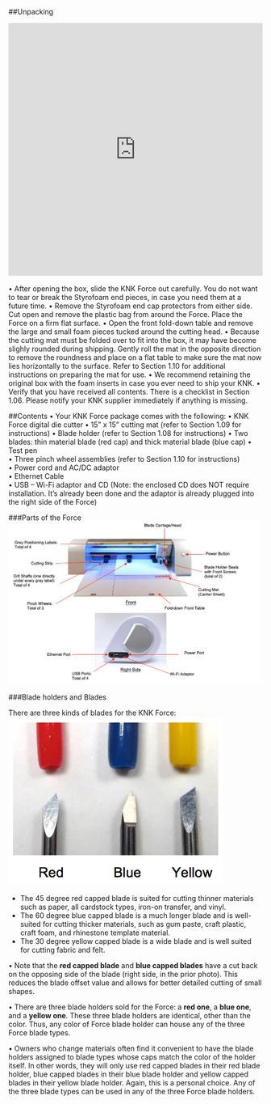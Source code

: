 ##Unpacking

<iframe width="100%" height="500" src="https://www.youtube.com/embed/CLRFjO1aJzE" frameborder="0" allowfullscreen></iframe>

•	After opening the box, slide the KNK Force out carefully. You do not want to tear or break the Styrofoam end pieces, in case you need them at a future time.
•	Remove the Styrofoam end cap protectors from either side. Cut open and remove the plastic bag from around the Force.  Place the Force on a firm flat surface. 
•	Open the front fold-down table and remove the large and small foam pieces tucked around the cutting head.
•	Because the cutting mat must be folded over to fit into the box, it may have become slighly rounded during shipping. Gently roll the mat in the opposite direction to remove the roundness and place on a flat table to make sure the mat now lies horizontally to the surface.  Refer to Section 1.10 for additional instructions on preparing the mat for use.
•	We recommend retaining the original box with the foam inserts in case you ever need to ship your KNK.
•	Verify that you have received all contents. There is a checklist in Section 1.06. Please notify your KNK supplier immediately if anything is missing.

##Contents 
•	Your KNK Force package comes with the following:
•	KNK Force digital die cutter
•	15” x 15” cutting mat (refer to Section 1.09 for instructions)
•	Blade holder (refer to Section 1.08  for instructions)
•	Two blades: thin material blade (red cap) and thick material blade (blue cap)
•	Test pen	
•	Three pinch wheel assemblies (refer to Section 1.10 for instructions)	
•	Power cord and AC/DC adaptor					
•	Ethernet Cable	
•	USB – Wi-Fi adaptor and CD (Note: the enclosed CD does NOT require installation. It’s already been done and the adaptor is already plugged into the right side of the Force)

###Parts of the Force
![Parts of the machine](https://github.com/dospuntocero/testknk/blob/master/images/parts.png?raw=true)

###Blade holders and Blades

There are three kinds of blades for the KNK Force: 
![Parts of the machine](https://github.com/dospuntocero/testknk/blob/master/images/blades.png?raw=true)

- The 45 degree red capped blade is suited for cutting thinner materials such as paper, all cardstock types, iron-on transfer, and vinyl. 
- The 60 degree blue capped blade is a much longer blade and is well-suited for cutting thicker materials, such as gum paste, craft plastic, craft foam, and rhinestone template material. 
- The 30 degree yellow capped blade is a wide blade and is well suited for cutting fabric and felt. 

•	Note that the **red capped blade** and **blue capped blades** have a cut back on the opposing side of the blade (right side, in the prior photo). This reduces the blade offset value and allows for better detailed cutting of small shapes.  

•	There are three blade holders sold for the Force: a **red one**, a **blue one**, and a **yellow one**. These three blade holders are identical, other than the color.  Thus, any color of Force blade holder can house any of the three Force blade types. 

•	Owners who change materials often find it convenient to have the blade holders assigned to blade types whose caps match the color of the holder itself. In other words, they will only use red capped blades in their red blade holder, blue capped blades in their blue blade holder and yellow capped blades in their yellow blade holder.  Again, this is a personal choice. Any of the three blade types can be used in any of the three Force blade holders.
